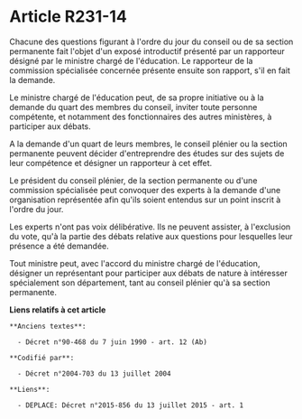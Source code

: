 # Article R231-14

Chacune des questions figurant à l'ordre du jour du conseil ou de sa section permanente fait l'objet d'un exposé introductif
présenté par un rapporteur désigné par le ministre chargé de l'éducation. Le rapporteur de la commission spécialisée
concernée présente ensuite son rapport, s'il en fait la demande.

Le ministre chargé de l'éducation peut, de sa propre initiative ou à la demande du quart des membres du conseil, inviter
toute personne compétente, et notamment des fonctionnaires des autres ministères, à participer aux débats.

A la demande d'un quart de leurs membres, le conseil plénier ou la section permanente peuvent décider d'entreprendre des
études sur des sujets de leur compétence et désigner un rapporteur à cet effet.

Le président du conseil plénier, de la section permanente ou d'une commission spécialisée peut convoquer des experts à la
demande d'une organisation représentée afin qu'ils soient entendus sur un point inscrit à l'ordre du jour.

Les experts n'ont pas voix délibérative. Ils ne peuvent assister, à l'exclusion du vote, qu'à la partie des débats relative
aux questions pour lesquelles leur présence a été demandée.

Tout ministre peut, avec l'accord du ministre chargé de l'éducation, désigner un représentant pour participer aux débats de
nature à intéresser spécialement son département, tant au conseil plénier qu'à sa section permanente.

**Liens relatifs à cet article**

	**Anciens textes**:

	  - Décret n°90-468 du 7 juin 1990 - art. 12 (Ab)

	**Codifié par**:

	  - Décret n°2004-703 du 13 juillet 2004

	**Liens**:

	  - DEPLACE: Décret n°2015-856 du 13 juillet 2015 - art. 1
